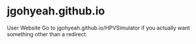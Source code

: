 # jgohyeah.github.io
User Website
Go to jgohyeah.github.io/HPVSimulator if you actually want something other than a redirect.
